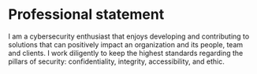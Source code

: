 # Professional statement
I am a cybersecurity enthusiast that enjoys developing and contributing to solutions that can positively impact an organization and its people, team and clients. I work diligently to keep the highest standards regarding the pillars of security: confidentiality, integrity, accessibility, and ethic.

